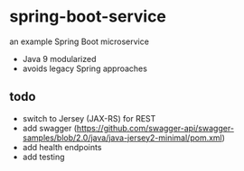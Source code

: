 # spring-boot-service
an example Spring Boot microservice
* Java 9 modularized
* avoids legacy Spring approaches

## todo
* switch to Jersey (JAX-RS) for REST
* add swagger (https://github.com/swagger-api/swagger-samples/blob/2.0/java/java-jersey2-minimal/pom.xml)
* add health endpoints
* add testing
